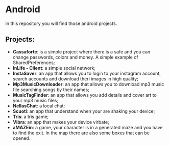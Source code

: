 # Android

In this repository you will find those android projects.

## Projects:
* <b>Cassaforte</b>: is a simple project where there is a safe and you can change passwords, colors and money. A simple example of SharedPreferences;
* <b>InLife - Client</b>: a simple social network;
* <b>InstaSaver</b>: an app that allows you to login to your instagram account, search accounts and download theri images in high quality;
* <b>Mp3MusicDownloader</b>: an app that allows you to download mp3 music file searching songs by their names;
* <b>MusicTagFinder</b>: an app that allows you add  details and cover art to your mp3 music files;
* <b>NellasChat</b>: a local chat;
* <b>Scuoti</b>: an app that understand when your are shaking your device;
* <b>Tris</b>: a tris game;
* <b>Vibra</b>: an app that makes your device virbate;
* <b>aMAZEin</b>: a game, your character is in a generated maze and you have to find the exit. In the map there are also some boxes that can be opened.
